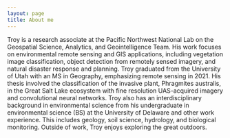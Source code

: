 ```yaml
---
layout: page
title: About me
---
```


Troy is a research associate at the Pacific Northwest National Lab on the Geospatial Science, Analytics, and Geointelligence Team. His work focuses on environmental remote sensing and GIS applications, including vegetation image classification, object detection from remotely sensed imagery, and natural disaster response and planning. Troy graduated from the University of Utah with an MS in Geography, emphasizing remote sensing in 2021. His thesis involved the classification of the invasive plant, Phragmites australis, in the Great Salt Lake ecosystem with fine resolution UAS-acquired imagery and convolutional neural networks. Troy also has an interdisciplinary background in environmental science from his undergraduate in environmental science (BS) at the University of Delaware and other work experience. This includes geology, soil science, hydrology, and biological monitoring. Outside of work, Troy enjoys exploring the great outdoors.
